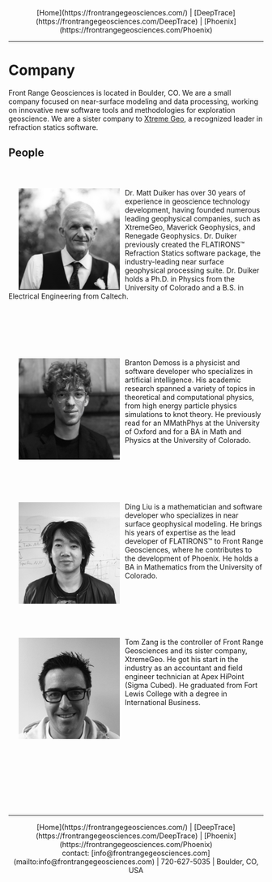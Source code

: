 <center> [Home](https://frontrangegeosciences.com/) | [DeepTrace](https://frontrangegeosciences.com/DeepTrace) | [Phoenix](https://frontrangegeosciences.com/Phoenix)</center>

---

# Company
Front Range Geosciences is located in Boulder, CO. We are a small company focused on near-surface modeling and data processing, working on innovative new software tools and methodologies for exploration geoscience. We are a sister company to [Xtreme Geo](https://xtgeo.com/), a recognized leader in refraction statics software.

## People


<div style="padding-top: 40px; padding-bottom: 60px;">
<img src="matt.JPG" align="left" style= "padding-left: 20px;padding-right: 10px;width: 200px;" /img>
Dr. Matt Duiker has over 30 years of experience in geoscience technology development, having founded numerous leading geophysical companies, such as XtremeGeo, Maverick Geophysics, and Renegade Geophysics. Dr. Duiker previously created the FLATIRONS™ Refraction Statics software package, the industry-leading near surface geophysical processing suite. Dr. Duiker holds a Ph.D. in Physics from the University of Colorado and a B.S. in Electrical Engineering from Caltech.
</div>

<p></p>

<div style="padding-top: 40px; padding-bottom: 60px;">
<img src="branton.jpg" align="left" style= "padding-left: 20px;padding-right: 10px;width: 200px;" /img>
Branton Demoss is a physicist and software developer who specializes in artificial intelligence. His academic research spanned a variety of topics in theoretical and computational physics, from high energy particle physics simulations to knot theory. He previously read for an MMathPhys at the University of Oxford and for a BA in Math and Physics at the University of Colorado.
</div>

<p></p>

<div style="padding-top: 40px; padding-bottom: 60px;">
<img src="ding.jpg" align="left" style= "padding-left: 20px;padding-right: 10px;width: 200px;" /img>
Ding Liu is a mathematician and software developer who specializes in near surface geophysical modeling. He brings his years of expertise as the lead developer of FLATIRONS™ to Front Range Geosciences, where he contributes to the development of Phoenix. He holds a BA in Mathematics from the University of Colorado.
</div>

<p></p>

<div style="padding-top: 40px; padding-bottom: 200px;">
<img src="tom.jpg" align="left" style= "padding-left: 20px;padding-right: 10px;width: 200px;" /img>
Tom Zang is the controller of Front Range Geosciences and its sister company, XtremeGeo. He got his start in the industry as an accountant and field engineer technician at Apex HiPoint (Sigma Cubed). He graduated from Fort Lewis College with a degree in International Business.
</div>


---

<center> [Home](https://frontrangegeosciences.com/) | [DeepTrace](https://frontrangegeosciences.com/DeepTrace) | [Phoenix](https://frontrangegeosciences.com/Phoenix)
<br>
<center> contact: [info@frontrangegeosciences.com](mailto:info@frontrangegeosciences.com) | 720-627-5035 | Boulder, CO, USA</center>
